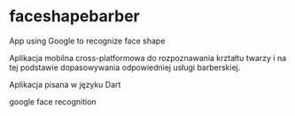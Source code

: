# faceshapebarber

App using Google  to recognize face shape 

Aplikacja mobilna cross-platformowa do rozpoznawania krztałtu twarzy i na tej podstawie dopasowywania odpowiedniej usługi barberskiej.

Aplikacja pisana w języku Dart

google face recognition
